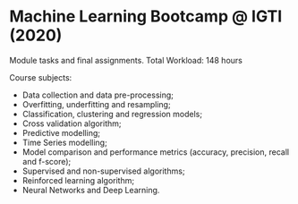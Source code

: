 # Machine Learning Bootcamp @ IGTI (2020)
Module tasks and final assignments.
Total Workload: 148 hours


Course subjects:
- Data collection and data pre-processing;
- Overfitting, underfitting and resampling;
- Classification, clustering and regression models;
- Cross validation algorithm;
- Predictive modelling; 
- Time Series modelling;
- Model comparison and performance metrics (accuracy, precision, recall and f-score); 
- Supervised and non-supervised algorithms;
- Reinforced learning algorithm;
- Neural Networks and Deep Learning.
